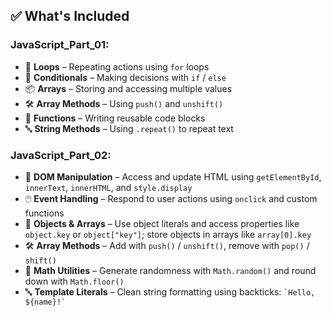 ## ✅ What's Included

### JavaScript_Part_01:

- 🔁 **Loops** – Repeating actions using `for` loops
- 🧠 **Conditionals** – Making decisions with `if` / `else`
- 📦 **Arrays** – Storing and accessing multiple values
- 🛠️ **Array Methods** – Using `push()` and `unshift()`
- 🧩 **Functions** – Writing reusable code blocks
- 🔤 **String Methods** – Using `.repeat()` to repeat text

### JavaScript_Part_02:

- 🎨 **DOM Manipulation** – Access and update HTML using `getElementById`, `innerText`, `innerHTML`, and `style.display`
- 🖱️ **Event Handling** – Respond to user actions using `onclick` and custom functions
- 🧱 **Objects & Arrays** – Use object literals and access properties like `object.key` or `object["key"]`; store objects in arrays like `array[0].key`
- 🛠️ **Array Methods** – Add with `push()` / `unshift()`, remove with `pop()` / `shift()`
- 🧮 **Math Utilities** – Generate randomness with `Math.random()` and round down with `Math.floor()`
- 🔤 **Template Literals** – Clean string formatting using backticks: `` `Hello, ${name}!` ``

